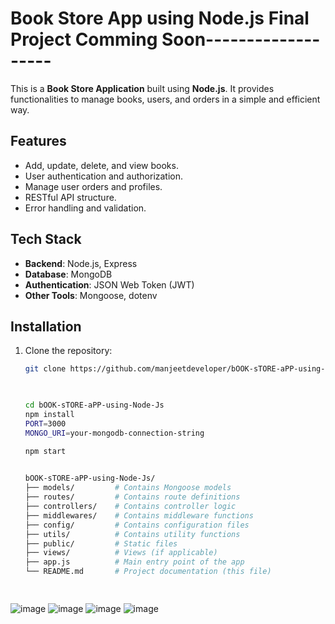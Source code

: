 # Book Store App using Node.js  Final Project Comming Soon-------------------

This is a **Book Store Application** built using **Node.js**. It provides functionalities to manage books, users, and orders in a simple and efficient way.

## Features

- Add, update, delete, and view books.
- User authentication and authorization.
- Manage user orders and profiles.
- RESTful API structure.
- Error handling and validation.

## Tech Stack

- **Backend**: Node.js, Express
- **Database**: MongoDB
- **Authentication**: JSON Web Token (JWT)
- **Other Tools**: Mongoose, dotenv

## Installation

1. Clone the repository:

   ```bash
   git clone https://github.com/manjeetdeveloper/bOOK-sTORE-aPP-using-Node-Js.git


    
   cd bOOK-sTORE-aPP-using-Node-Js
   npm install
   PORT=3000
   MONGO_URI=your-mongodb-connection-string

   npm start
  
   
   bOOK-sTORE-aPP-using-Node-Js/
   ├── models/         # Contains Mongoose models
   ├── routes/         # Contains route definitions
   ├── controllers/    # Contains controller logic
   ├── middlewares/    # Contains middleware functions
   ├── config/         # Contains configuration files
   ├── utils/          # Contains utility functions
   ├── public/         # Static files
   ├── views/          # Views (if applicable)
   ├── app.js          # Main entry point of the app
   └── README.md       # Project documentation (this file)

  
![image](https://github.com/user-attachments/assets/148be72c-9855-416e-a339-8ea5f64d32c2)
![image](https://github.com/user-attachments/assets/ca7c3508-54de-473f-8289-3a045ab2f3bf)
![image](https://github.com/user-attachments/assets/a6d63fd8-b909-4860-8811-349b9e8ef5ae)
![image](https://github.com/user-attachments/assets/ebbfc51d-5eb6-401c-8842-a8c05127f7a5)





